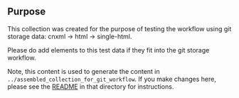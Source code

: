 ## Purpose

This collection was created for the purpose of testing the workflow using git storage data: cnxml -> html -> single-html.

Please do add elements to this test data if they fit into the git storage workflow.

Note, this content is used to generate the content in `../assembled_collection_for_git_workflow`. If you make changes here, please see the [README](../assembled_collection_for_git_workflow) in that directory for instructions.
